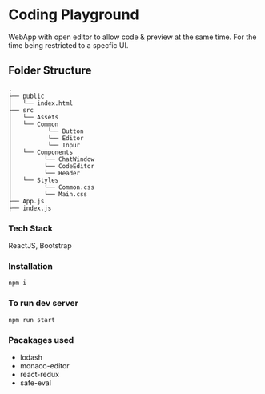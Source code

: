 # Coding Playground
WebApp with open editor to allow code & preview at the same time. For the time being restricted to a specfic UI.

## Folder Structure
```
.
├── public
│   └── index.html
├── src
│   └── Assets
│   └── Common
│          └── Button
│          └── Editor
│          └── Inpur
│   └── Components
│         └── ChatWindow
│         └── CodeEditor              
│         └── Header
│   └── Styles                   
│         └── Common.css
│         └── Main.css                                  
├── App.js
├── index.js                 
```


### Tech Stack
ReactJS, Bootstrap


### Installation
```
npm i
```

### To run dev server
```
npm run start
```

### Pacakages used
  - lodash
  - monaco-editor
  - react-redux
  - safe-eval
  